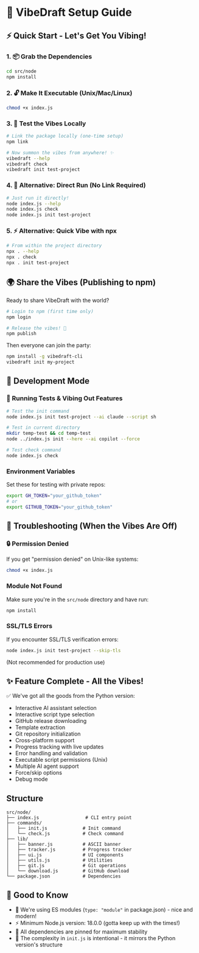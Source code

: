 # 🚀 VibeDraft Setup Guide

## ⚡ Quick Start - Let's Get You Vibing!

### 1. 📦 Grab the Dependencies

```bash
cd src/node
npm install
```

### 2. 🔓 Make It Executable (Unix/Mac/Linux)

```bash
chmod +x index.js
```

### 3. 🧪 Test the Vibes Locally

```bash
# Link the package locally (one-time setup)
npm link

# Now summon the vibes from anywhere! ✨
vibedraft --help
vibedraft check
vibedraft init test-project
```

### 4. 🎯 Alternative: Direct Run (No Link Required)

```bash
# Just run it directly!
node index.js --help
node index.js check
node index.js init test-project
```

### 5. ⚡ Alternative: Quick Vibe with npx

```bash
# From within the project directory
npx . --help
npx . check
npx . init test-project
```

## 🌍 Share the Vibes (Publishing to npm)

Ready to share VibeDraft with the world?

```bash
# Login to npm (first time only)
npm login

# Release the vibes! 🎉
npm publish
```

Then everyone can join the party:

```bash
npm install -g vibedraft-cli
vibedraft init my-project
```

## 🔧 Development Mode

### 🧪 Running Tests & Vibing Out Features

```bash
# Test the init command
node index.js init test-project --ai claude --script sh

# Test in current directory
mkdir temp-test && cd temp-test
node ../index.js init --here --ai copilot --force

# Test check command
node index.js check
```

### Environment Variables

Set these for testing with private repos:

```bash
export GH_TOKEN="your_github_token"
# or
export GITHUB_TOKEN="your_github_token"
```

## 🚨 Troubleshooting (When the Vibes Are Off)

### 🔒 Permission Denied

If you get "permission denied" on Unix-like systems:

```bash
chmod +x index.js
```

### Module Not Found

Make sure you're in the `src/node` directory and have run:

```bash
npm install
```

### SSL/TLS Errors

If you encounter SSL/TLS verification errors:

```bash
node index.js init test-project --skip-tls
```

(Not recommended for production use)

## ✨ Feature Complete - All the Vibes!

✅ We've got all the goods from the Python version:

- Interactive AI assistant selection
- Interactive script type selection
- GitHub release downloading
- Template extraction
- Git repository initialization
- Cross-platform support
- Progress tracking with live updates
- Error handling and validation
- Executable script permissions (Unix)
- Multiple AI agent support
- Force/skip options
- Debug mode

## Structure

```
src/node/
├── index.js                 # CLI entry point
├── commands/
│   ├── init.js             # Init command
│   └── check.js            # Check command
├── lib/
│   ├── banner.js           # ASCII banner
│   ├── tracker.js          # Progress tracker
│   ├── ui.js               # UI components
│   ├── utils.js            # Utilities
│   ├── git.js              # Git operations
│   └── download.js         # GitHub download
└── package.json            # Dependencies
```

## 📝 Good to Know

- 🎨 We're using ES modules (`type: "module"` in package.json) - nice and modern!
- ⚡ Minimum Node.js version: 18.0.0 (gotta keep up with the times!)
- 📌 All dependencies are pinned for maximum stability
- 🎯 The complexity in `init.js` is intentional - it mirrors the Python version's structure

